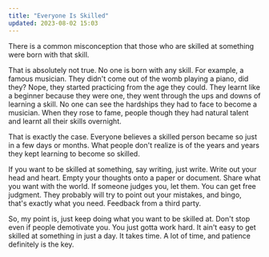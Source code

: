 ```yaml
---
title: "Everyone Is Skilled"
updated: 2023-08-02 15:03
---
```


There is a common misconception that those who are skilled at something were born with that skill.

That is absolutely not true. No one is born with any skill. For example, a famous musician. They didn't come out of the womb playing a piano, did they? Nope, they started practicing from the age they could. They learnt like a beginner because they were one, they went through the ups and downs of learning a skill. No one can see the hardships they had to face to become a musician. When they rose to fame, people though they had natural talent and learnt all their skills overnight.

That is exactly the case. Everyone believes a skilled person became so just in a few days or months. What people don't realize is of the years and years they kept learning to become so skilled.

If you want to be skilled at something, say writing, just write. Write out your head and heart. Empty your thoughts onto a paper or document. Share what you want with the world. If someone judges you, let them. You can get free judgment. They probably will try to point out your mistakes, and bingo, that's exactly what you need. Feedback from a third party.

So, my point is, just keep doing what you want to be skilled at. Don't stop even if people demotivate you. You just gotta work hard. It ain't easy to get skilled at something in just a day. It takes time. A lot of time, and patience definitely is the key.

